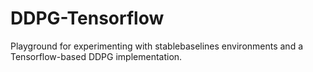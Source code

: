 # DDPG-Tensorflow
Playground for experimenting with stablebaselines environments and a Tensorflow-based DDPG implementation.
